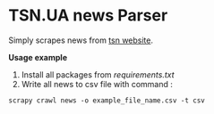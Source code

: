 # TSN.UA news Parser

Simply scrapes news from [tsn website](https://tsn.ua).

**Usage example**

1. Install all packages from *requirements.txt*
1. Write all news to csv file with command :

`scrapy crawl news -o example_file_name.csv -t csv`
